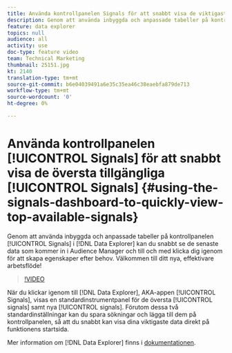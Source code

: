 ```yaml
---
title: Använda kontrollpanelen Signals för att snabbt visa de viktigaste tillgängliga signaturerna
description: Genom att använda inbyggda och anpassade tabeller på kontrollpanelen Signals i Datan Explorer kan du snabbt se de senaste data som kommer in i Audience Manager och till och med klicka dig igenom för att skapa egenskaper efter behov. Välkommen till ditt nya, effektivare arbetsflöde!
feature: data explorer
topics: null
audience: all
activity: use
doc-type: feature video
team: Technical Marketing
thumbnail: 25151.jpg
kt: 2140
translation-type: tm+mt
source-git-commit: b6e04039491a6e35c35ea46c38eaebfa879de713
workflow-type: tm+mt
source-wordcount: '0'
ht-degree: 0%

---
```



# Använda kontrollpanelen [!UICONTROL Signals] för att snabbt visa de översta tillgängliga [!UICONTROL Signals] {#using-the-signals-dashboard-to-quickly-view-top-available-signals}

Genom att använda inbyggda och anpassade tabeller på kontrollpanelen [!UICONTROL Signals] i [!DNL Data Explorer] kan du snabbt se de senaste data som kommer in i Audience Manager och till och med klicka dig igenom för att skapa egenskaper efter behov. Välkommen till ditt nya, effektivare arbetsflöde!

>[!VIDEO](https://video.tv.adobe.com/v/25151/?quality=12)

När du klickar igenom till [!DNL Data Explorer], AKA-appen [!UICONTROL Signals], visas en standardinstrumentpanel för de översta [!UICONTROL signals] samt nya [!UICONTROL signals]. Förutom dessa två standardinställningar kan du spara sökningar och lägga till dem på kontrollpanelen, så att du snabbt kan visa dina viktigaste data direkt på funktionens startsida.

Mer information om [!DNL Data Explorer] finns i [dokumentationen](https://experiencecloud.adobe.com/resources/help/en_US/aam/data-explorer.html).